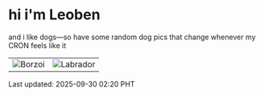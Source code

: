 # hi i'm Leoben

and i like dogs—so have some random dog pics that change whenever my CRON feels like it

|  |  |
|--------|----------|
| ![Borzoi](https://random-dog-vercel.vercel.app/api/random-borzoi?v=1759170054) | ![Labrador](https://random-dog-vercel.vercel.app/api/random-labrador?v=1759170054) |

Last updated: 2025-09-30 02:20 PHT
